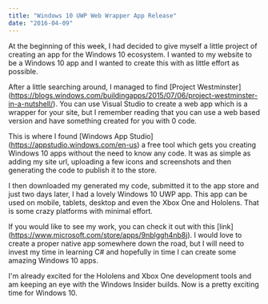 ```yaml
---
title: "Windows 10 UWP Web Wrapper App Release"
date: "2016-04-09"
---
```


At the beginning of this week, I had decided to give myself a little project of creating an app for the Windows 10 ecosystem. I wanted to my website to be a Windows 10 app and I wanted to create this with as little effort as possible.

After a little searching around, I managed to find \[Project Westminster\](https://blogs.windows.com/buildingapps/2015/07/06/project-westminster-in-a-nutshell/). You can use Visual Studio to create a web app which is a wrapper for your site, but I remember reading that you can use a web based version and have something created for you with 0 code.

This is where I found \[Windows App Studio\](https://appstudio.windows.com/en-us) a free tool which gets you creating Windows 10 apps without the need to know any code. It was as simple as adding my site url, uploading a few icons and screenshots and then generating the code to publish it to the store.

I then downloaded my generated my code, submitted it to the app store and just two days later, I had a lovely Windows 10 UWP app. This app can be used on mobile, tablets, desktop and even the Xbox One and Hololens. That is some crazy platforms with minimal effort.

If you would like to see my work, you can check it out with this \[link\](https://www.microsoft.com/store/apps/9nblggh4nb8j). I would love to create a proper native app somewhere down the road, but I will need to invest my time in learning C# and hopefully in time I can create some amazing Windows 10 apps.

I'm already excited for the Hololens and Xbox One development tools and am keeping an eye with the Windows Insider builds. Now is a pretty exciting time for Windows 10.
